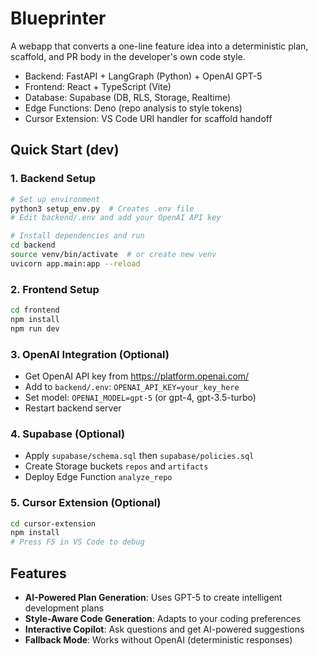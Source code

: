 # Blueprinter

A webapp that converts a one-line feature idea into a deterministic plan, scaffold, and PR body in the developer's own code style.

- Backend: FastAPI + LangGraph (Python) + OpenAI GPT-5
- Frontend: React + TypeScript (Vite)
- Database: Supabase (DB, RLS, Storage, Realtime)
- Edge Functions: Deno (repo analysis to style tokens)
- Cursor Extension: VS Code URI handler for scaffold handoff

## Quick Start (dev)

### 1. Backend Setup
```bash
# Set up environment
python3 setup_env.py  # Creates .env file
# Edit backend/.env and add your OpenAI API key

# Install dependencies and run
cd backend
source venv/bin/activate  # or create new venv
uvicorn app.main:app --reload
```

### 2. Frontend Setup
```bash
cd frontend
npm install
npm run dev
```

### 3. OpenAI Integration (Optional)
- Get OpenAI API key from https://platform.openai.com/
- Add to `backend/.env`: `OPENAI_API_KEY=your_key_here`
- Set model: `OPENAI_MODEL=gpt-5` (or gpt-4, gpt-3.5-turbo)
- Restart backend server

### 4. Supabase (Optional)
- Apply `supabase/schema.sql` then `supabase/policies.sql`
- Create Storage buckets `repos` and `artifacts`
- Deploy Edge Function `analyze_repo`

### 5. Cursor Extension (Optional)
```bash
cd cursor-extension
npm install
# Press F5 in VS Code to debug
```

## Features

- **AI-Powered Plan Generation**: Uses GPT-5 to create intelligent development plans
- **Style-Aware Code Generation**: Adapts to your coding preferences
- **Interactive Copilot**: Ask questions and get AI-powered suggestions
- **Fallback Mode**: Works without OpenAI (deterministic responses)
